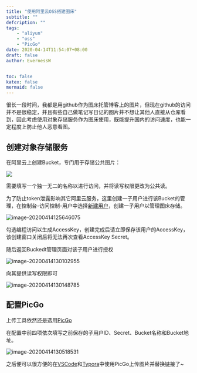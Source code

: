 ```yaml
---
title: "使用阿里云OSS搭建图床"
subtitle: ""
defcription: ""
tags:
    - "aliyun"
    - "oss"
    - "PicGo"
date: 2020-04-14T11:54:07+08:00
draft: false
author: EvernessW


toc: false
katex: false
mermaid: false
---
```


很长一段时间，我都是用github作为图床托管博客上的图片，但现在github的访问并不是很稳定，并且有些自己做笔记写日记的图片并不想让其他人直接从仓库看到，因此考虑使用对象存储服务作为图床使用，既能提升国内的访问速度，也能一定程度上防止他人恶意看图。

## 创建对象存储服务

在阿里云上创建Bucket，专门用于存储公共图片：

![](https://awesome-image.oss-cn-beijing.aliyuncs.com/20200414124842.png)

需要填写一个独一无二的名称以进行访问，并将读写权限更改为公共读。

为了防止token泄露影响其它阿里云服务，这里创建一子用户进行该Bucket的管理，在控制台-访问控制-用户中选择[新建用户](https://ram.console.aliyun.com/users/new)，创建一子用户以管理图床存储。

![image-20200414125646075](https://awesome-image.oss-cn-beijing.aliyuncs.com/20200414125650.png)

勾选编程访问以生成AccessKey，创建完成后请立即保存该用户的AccessKey，该创建窗口关闭后将无法再次查看AccessKey Secret。

随后返回Buckedt管理页面对该子用户进行授权

![image-20200414130102955](https://awesome-image.oss-cn-beijing.aliyuncs.com/20200414130105.png)

向其提供读写权限即可

![image-20200414130148785](https://awesome-image.oss-cn-beijing.aliyuncs.com/20200414130149.png)

## 配置PicGo

上传工具依然还是选用[PicGo](https://picgo.github.io/PicGo-Doc/)

在配置中前四项依次填写之前保存的子用户ID、Secret、Bucket名称和Bucket地址。

![image-20200414130518531](https://awesome-image.oss-cn-beijing.aliyuncs.com/20200414130519.png)

之后便可以很方便的在[VSCode](https://marketplace.visualstudio.com/items?itemName=Spades.vs-picgo)和[Typora](https://support.typora.io/Upload-Image/#picgoapp-chinese-language-only)中使用PicGo上传图片并替换链接了~